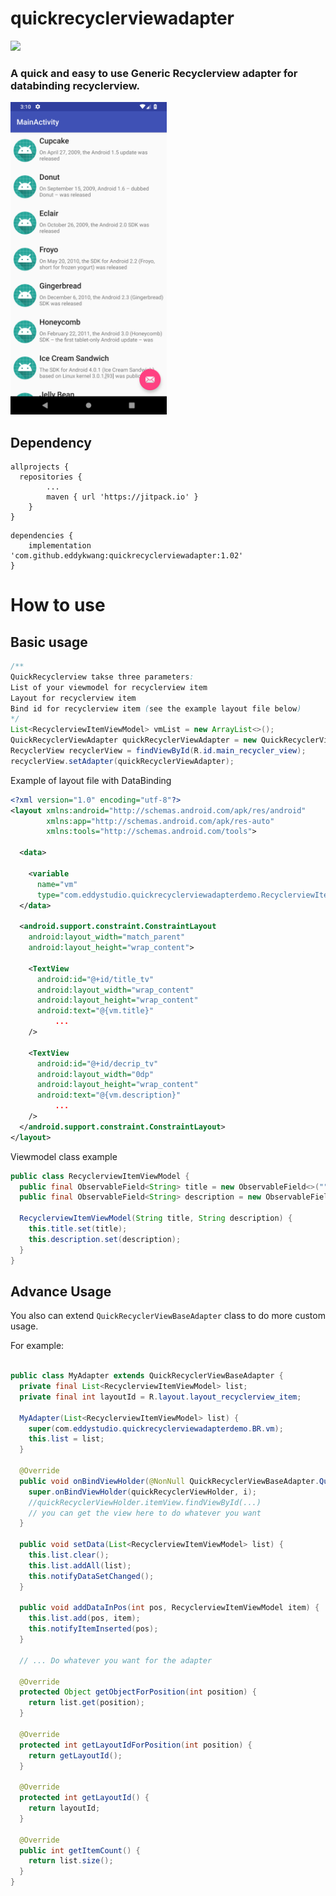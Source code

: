 # quickrecyclerviewadapter
[![](https://jitpack.io/v/eddykwang/quickrecyclerviewadapter.svg)](https://jitpack.io/#eddykwang/quickrecyclerviewadapter)

### A quick and easy to use Generic Recyclerview adapter for databinding recyclerview.

<img src="https://github.com/eddykwang/quickrecyclerviewadapter/blob/master/screenshot/Screenshot_1.png" width="250">

## Dependency
```
allprojects {
  repositories {
		...
		maven { url 'https://jitpack.io' }
	}
}
```
```
dependencies {
	implementation 'com.github.eddykwang:quickrecyclerviewadapter:1.02'
}
```

# How to use
## Basic usage
``` java
/**
QuickRecyclerview takse three parameters:
List of your viewmodel for recyclerview item
Layout for recyclerview item
Bind id for recyclerview item (see the example layout file below)
*/
List<RecyclerviewItemViewModel> vmList = new ArrayList<>();
QuickRecyclerViewAdapter quickRecyclerViewAdapter = new QuickRecyclerViewAdapter<>(vmList, R.layout.layout_recyclerview_item, BR.vm);
RecyclerView recyclerView = findViewById(R.id.main_recycler_view);
recyclerView.setAdapter(quickRecyclerViewAdapter);
```

Example of layout file with DataBinding
```xml
<?xml version="1.0" encoding="utf-8"?>
<layout xmlns:android="http://schemas.android.com/apk/res/android"
        xmlns:app="http://schemas.android.com/apk/res-auto"
        xmlns:tools="http://schemas.android.com/tools">

  <data>

    <variable
      name="vm"
      type="com.eddystudio.quickrecyclerviewadapterdemo.RecyclerviewItemViewModel"/>
  </data>

  <android.support.constraint.ConstraintLayout
    android:layout_width="match_parent"
    android:layout_height="wrap_content">

    <TextView
      android:id="@+id/title_tv"
      android:layout_width="wrap_content"
      android:layout_height="wrap_content"
      android:text="@{vm.title}"
	      ...
	/>

    <TextView
      android:id="@+id/decrip_tv"
      android:layout_width="0dp"
      android:layout_height="wrap_content"
      android:text="@{vm.description}"
	      ...
	/>
  </android.support.constraint.ConstraintLayout>
</layout>
```
Viewmodel class example
```java
public class RecyclerviewItemViewModel {
  public final ObservableField<String> title = new ObservableField<>("");
  public final ObservableField<String> description = new ObservableField<>("");

  RecyclerviewItemViewModel(String title, String description) {
    this.title.set(title);
    this.description.set(description);
  }
}
```
## Advance Usage
You also can extend ```QuickRecyclerViewBaseAdapter``` class to do more custom usage.

For example:
```java

public class MyAdapter extends QuickRecyclerViewBaseAdapter {
  private final List<RecyclerviewItemViewModel> list;
  private final int layoutId = R.layout.layout_recyclerview_item;

  MyAdapter(List<RecyclerviewItemViewModel> list) {
    super(com.eddystudio.quickrecyclerviewadapterdemo.BR.vm);
    this.list = list;
  }

  @Override
  public void onBindViewHolder(@NonNull QuickRecyclerViewBaseAdapter.QuickRecyclerViewHolder quickRecyclerViewHolder, int i) {
    super.onBindViewHolder(quickRecyclerViewHolder, i);
    //quickRecyclerViewHolder.itemView.findViewById(...) 
    // you can get the view here to do whatever you want
  }

  public void setData(List<RecyclerviewItemViewModel> list) {
    this.list.clear();
    this.list.addAll(list);
    this.notifyDataSetChanged();
  }

  public void addDataInPos(int pos, RecyclerviewItemViewModel item) {
    this.list.add(pos, item);
    this.notifyItemInserted(pos);
  }

  // ... Do whatever you want for the adapter

  @Override
  protected Object getObjectForPosition(int position) {
    return list.get(position);
  }

  @Override
  protected int getLayoutIdForPosition(int position) {
    return getLayoutId();
  }

  @Override
  protected int getLayoutId() {
    return layoutId;
  }

  @Override
  public int getItemCount() {
    return list.size();
  }
}

````
